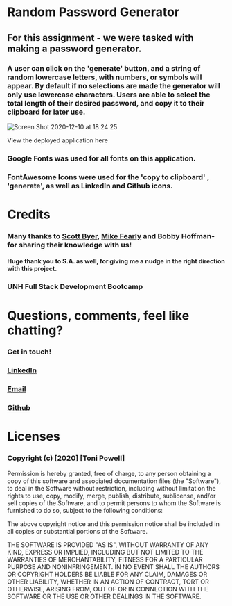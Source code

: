 # Random Password Generator
## For this assignment - we were tasked with making a password generator.
### A user can click on the 'generate' button, and a string of random lowercase letters, with numbers, or symbols will appear. By default if no selections are made the generator will only use lowercase characters. Users are able to select the total length of their desired password, and copy it to their clipboard for later use. 


![Screen Shot 2020-12-10 at 18 24 25](https://user-images.githubusercontent.com/72999798/103426698-51359180-4b89-11eb-8d83-1bcdbf7fd17c.png)

View the deployed application here 
### Google Fonts was used for all fonts on this application. 
### FontAwesome Icons were used for the 'copy to clipboard' , 'generate', as well as LinkedIn and Github icons. 

# Credits
### Many thanks to [Scott Byer](https://github.com/switch120), [Mike Fearly](https://michaelfearnley.com/) and Bobby Hoffman- for sharing their knowledge with us! 
#### Huge thank you to S.A. as well, for giving me a nudge in the right direction with this project. 

### UNH Full Stack Development Bootcamp

# Questions, comments, feel like chatting?
### Get in touch!
### [LinkedIn](www.linkedin.com/in/tonipowell13)
### [Email](tonipow3ll@gmail.com)
### [Github](tonipow3ll.github.io)


# Licenses
### Copyright (c) [2020] [Toni Powell]

Permission is hereby granted, free of charge, to any person obtaining a copy
of this software and associated documentation files (the "Software"), to deal
in the Software without restriction, including without limitation the rights
to use, copy, modify, merge, publish, distribute, sublicense, and/or sell
copies of the Software, and to permit persons to whom the Software is
furnished to do so, subject to the following conditions:

The above copyright notice and this permission notice shall be included in all
copies or substantial portions of the Software.

THE SOFTWARE IS PROVIDED "AS IS", WITHOUT WARRANTY OF ANY KIND, EXPRESS OR
IMPLIED, INCLUDING BUT NOT LIMITED TO THE WARRANTIES OF MERCHANTABILITY,
FITNESS FOR A PARTICULAR PURPOSE AND NONINFRINGEMENT. IN NO EVENT SHALL THE
AUTHORS OR COPYRIGHT HOLDERS BE LIABLE FOR ANY CLAIM, DAMAGES OR OTHER
LIABILITY, WHETHER IN AN ACTION OF CONTRACT, TORT OR OTHERWISE, ARISING FROM,
OUT OF OR IN CONNECTION WITH THE SOFTWARE OR THE USE OR OTHER DEALINGS IN THE
SOFTWARE.
